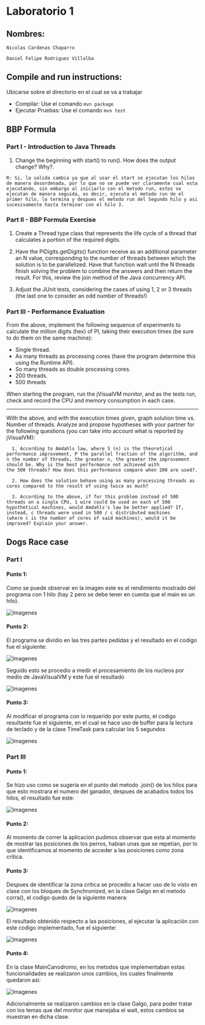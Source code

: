 # Laboratorio 1


## Nombres:
```
Nicolas Cardenas Chaparro

Daniel Felipe Rodriguez Villalba
```
## Compile and run instructions:

Ubicarse sobre el directorio en el cual se va a trabajar
* Compilar: Use el comando `mvn package`
* Ejecutar Pruebas: Use el comando `mvn test`


## BBP Formula
### Part I - Introduction to Java Threads

1. Change the beginning with start() to run(). How does the output change? Why?.

`R: Si, la salida cambia ya que al usar el start se ejecutan los hilos de manera desordenada, por lo que no se puede ver claramente cual esta ejecutando, sin embargo al iniciarlo con el metodo run, estos se ejecutan de manera seguida, es decir, ejecuta el metodo run de el primer hilo, lo termina y despues el metodo run del Segundo hilo y asi sucesivamente hasta terminar con el hilo 3.`


### Part II - BBP Formula Exercise

1. Create a Thread type class that represents the life cycle of a thread that calculates a portion of the required digits. 

2. Have the PiDigits.getDigits() function receive as an additional parameter an N value, corresponding to the number of threads between which the solution is to be parallelized. Have that function wait until the N threads finish solving the problem to combine the answers and then return the result. For this, review the join method of the Java concurrency API. 

3. Adjust the JUnit tests, considering the cases of using 1, 2 or 3 threads (the last one to consider an odd number of threads!)

### Part III - Performance Evaluation
From the above, implement the following sequence of experiments to calculate the million digits (hex) of PI, taking their execution times (be sure to do them on the same machine):

  * Single thread. 
  * As many threads as processing cores (have the program determine this using the Runtime API). 
  * So many threads as double processing cores. 
  * 200 threads.
  * 500 threads 
  
When starting the program, run the jVisualVM monitor, and as the tests run, check and record the CPU and memory consumption in each case.




---
With the above, and with the execution times given, graph solution time vs. Number of threads. Analyze and propose hypotheses with your partner for the following questions (you can take into account what is reported by jVisualVM):

      1. According to Amdahls law, where S (n) is the theoretical performance improvement, P the parallel fraction of the algorithm, and          n the number of threads, the greater n, the greater the improvement should be. Why is the best performance not achieved with            the 500 threads? How does this performance compare when 200 are used?. 
      
      2. How does the solution behave using as many processing threads as cores compared to the result of using twice as much?
      
      3. According to the above, if for this problem instead of 500 threads on a single CPU, 1 wire could be used on each of 500                  hypothetical machines, would Amdahls's law be better applied? If, instead, c threads were used in 500 / c distributed machines          (where c is the number of cores of said machines), would it be improved? Explain your answer.



## Dogs Race case

### Part I

#### Punto 1: 

Como se puede observar en la imagen este es el rendimiento mostrado del programa con 1 hilo (hay 2 pero se debe tener en cuenta que el main es un hilo).

![Imagenes](https://github.com/danielrodriguezvillalba/ARSW-Lab1/blob/master/Imagenes/Verificando1Hilo.PNG)

#### Punto 2:

El programa se dividio en las tres partes pedidas y el resultado en el codigo fue el siguiente:

![Imagenes](https://github.com/danielrodriguezvillalba/ARSW-Lab1/blob/master/Imagenes/TresHilosMain.PNG)


Seguido esto se procedio a medir el procesamiento de los nucleos por medio de JavaVisualVM y este fue el resultado


![Imagenes](https://github.com/danielrodriguezvillalba/ARSW-Lab1/blob/master/Imagenes/TresHilos.PNG)

#### Punto 3:

Al modificar el programa con lo requerido por este punto, el codigo resultante fue el siguiente, en el cual se hace uso de buffer para la lectura de teclado y de la clase TimeTask para calcular los 5 segundos


![Imagenes](https://github.com/danielrodriguezvillalba/ARSW-Lab1/blob/master/Imagenes/Parte2Punto1Completp.PNG)

### Part III

#### Punto 1:

Se hizo uso como se sugeria en el punto del metodo .join() de los hilos para que esto mostrara el numero del ganador, despues de acabados todos los hilos, el resultado fue este:

![Imagenes](https://github.com/danielrodriguezvillalba/ARSW-Lab1/blob/master/Imagenes/Join.PNG)

#### Punto 2:

Al momento de correr la aplicación pudimos observar que esta al momento de mostrar las posiciones de los perros, habian unas que se repetian, por lo que identificamos al momento de acceder a las posiciones como zona critica.

#### Punto 3:

Despues de identificar la zona critica se procedio a hacer uso de lo visto en clase con los bloques de Synchronized, en la clase Galgo en el metodo corra(), el codigo quedo de la siguiente manera:


![Imagenes](https://github.com/danielrodriguezvillalba/ARSW-Lab1/blob/master/Imagenes/SynchronyzedCode.PNG)


El resultado obtenido respecto a las posiciones, al ejecutar la aplicación con este codigo implementado, fue el siguiente:


![Imagenes](https://github.com/danielrodriguezvillalba/ARSW-Lab1/blob/master/Imagenes/Results.PNG)

#### Punto 4:

En la clase MainCanodromo, en los metodos que implementaban estas funcionalidades se realizaron unos cambios, los cuales finalmente quedaron asi:


![Imagenes](https://github.com/danielrodriguezvillalba/ARSW-Lab1/blob/master/Imagenes/Funci.PNG)


Adicionalmente se realizaron cambios en la clase Galgo, para poder tratar con los temas que del monitor que manejaba el wait, estos cambios se muestran en dicha clase.

